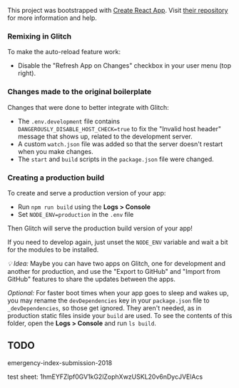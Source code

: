 This project was bootstrapped with [Create React App](https://github.com/facebookincubator/create-react-app). Visit [their repository](https://github.com/facebookincubator/create-react-app) for more information and help.

### Remixing in Glitch

To make the auto-reload feature work:

* Disable the "Refresh App on Changes" checkbox in your user menu (top right).

### Changes made to the original boilerplate

Changes that were done to better integrate with Glitch:

* The `.env.development` file contains `DANGEROUSLY_DISABLE_HOST_CHECK=true` to fix the "Invalid host header" message that shows up, related to the development server.
* A custom `watch.json` file was added so that the server doesn't restart when you make changes.
* The `start` and `build` scripts in the `package.json` file were changed.

### Creating a production build

To create and serve a production version of your app:

* Run `npm run build` using the **Logs > Console**
* Set `NODE_ENV=production` in the `.env` file

Then Glitch will serve the production build version of your app!

If you need to develop again, just unset the `NODE_ENV` variable and wait a bit for the modules to be installed.

_💡 Idea:_ Maybe you can have two apps on Glitch, one for development and another for production, and use the "Export to GitHub" and "Import from GitHub" features to share the updates between the apps. 

_Optional:_ For faster boot times when your app goes to sleep and wakes up, you may rename the `devDependencies` key in your `package.json` file to `_devDependencies`, so those get ignored. They aren't needed, as in production static files inside your `build` are used. To see the contents of this folder, open the **Logs > Console** and run `ls build`.

## TODO

emergency-index-submission-2018

test sheet: 1hmEYFZlpf0GV1kG2lZophXwzUSKL20v6nDycJVElAcs
